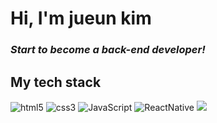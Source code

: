 <h1>Hi, I'm jueun kim</h1>
<p>
  <em>
    <h3>
      Start to become a back-end developer!
    </h3>
  </em>
</p>

<h2>My tech stack</h2>


![html5](https://img.shields.io/badge/-html5-%23E34F26?style=for-the-badge&logo=html5&logoColor=white)
![css3](https://img.shields.io/badge/-css3-%231572B6?style=for-the-badge&logo=css3&logoColor=white)
![JavaScript](https://img.shields.io/badge/-JavaScript-%23F7DF1E?style=for-the-badge&logo=javascript&logoColor=black)
![ReactNative](https://img.shields.io/badge/-reactnative-black?style=for-the-badge&logo=react)
<img src="https://img.shields.io/badge/spring-6DB33F?style=for-the-badge&logo=spring&logoColor=white"/>



